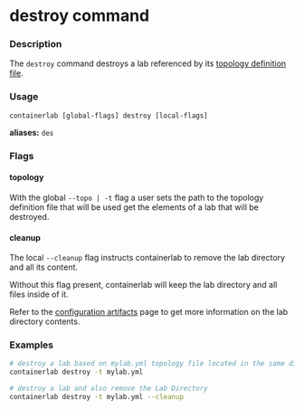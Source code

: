 # destroy command

### Description

The `destroy` command destroys a lab referenced by its [topology definition file](../manual/topo-def-file.md).

### Usage

`containerlab [global-flags] destroy [local-flags]`

**aliases:** `des`

### Flags

#### topology

With the global `--topo | -t` flag a user sets the path to the topology definition file that will be used get the elements of a lab that will be destroyed.

#### cleanup

The local `--cleanup` flag instructs containerlab to remove the lab directory and all its content.

Without this flag present, containerlab will keep the lab directory and all files inside of it.

Refer to the [configuration artifacts](../manual/conf-artifacts.md) page to get more information on the lab directory contents.

### Examples

```bash
# destroy a lab based on mylab.yml topology file located in the same dir
containerlab destroy -t mylab.yml

# destroy a lab and also remove the Lab Directory
containerlab destroy -t mylab.yml --cleanup
```
